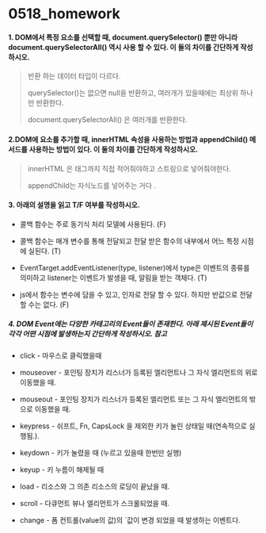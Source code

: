 # 0518_homework



#### 1.  DOM에서 특정 요소를 선택할 때, document.querySelector() 뿐만 아니라 document.querySelectorAll() 역시 사용 할 수 있다. 이 둘의 차이를 간단하게 작성하시오.

> 반환 하는 데이터 타입이 다르다.
>
> querySelector()는 없으면 null을 반환하고, 여러개가 있을때에는 최상위 하나만 반환한다.
>
> document.querySelectorAll()  은 여러개를 반환한다.



#### 2.DOM에 요소를 추가할 때, innerHTML 속성을 사용하는 방법과 appendChild() 메서드를 사용하는 방법이 있다. 이 둘의 차이를 간단하게 작성하시오.

> innerHTML 은 태그까지 직접 적어줘야하고 스트링으로 넣어줘야한다.
>
> appendChild는 자식노드를 넣어주는 거다 .





#### 3. 아래의 설명을 읽고 T/F 여부를 작성하시오.

- 콜백 함수는 주로 동기식 처리 모델에 사용된다. (F)

-  콜백 함수는 매개 변수를 통해 전달되고 전달 받은 함수의 내부에서 어느 특정 시점에 실된다. (T)
- EventTarget.addEventListener(type, listener)에서 type은 이벤트의 종류를 의미하고 listener는 이벤트가 발생을 때, 알림을 받는 객체다.  (T)
-  js에서 함수는 변수에 담을 수 있고, 인자로 전달 할 수 있다. 하지만 반값으로 전달 할 수는 없다. (F)

##### 4. DOM Event에는 다양한 카테고리의 Event들이 존재한다. 아래 제시된 Event들이 각각 어떤 시점에 발생하는지 간단하게 작성하시오. 참고 

- click -  마우스로 클릭했을때

- mouseover - 포인팅 장치가 리스너가 등록된 엘리먼트나 그 자식 엘리먼트의 위로 이동했을 때.

- mouseout - 포인팅 장치가 리스너가 등록된 엘리먼트 또는 그 자식 엘리먼트의 밖으로 이동했을 때.

- keypress - 쉬프트, Fn, CapsLock 을 제외한 키가 눌린 상태일 때(연속적으로 실행됨.).

- keydown - 키가 눌렸을 때 (누르고 있을때 한번만 실행)

- keyup - 키 누름이 해제될 때

- load - 리소스와 그 의존 리소스의 로딩이 끝났을 때.

- scroll - 다큐먼트 뷰나 엘리먼트가 스크롤되었을 때.

- change - 폼 컨트롤(value의 값)의 `값이 변경 되었을 때 발생하는 이벤트다.

  